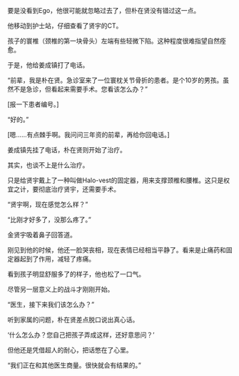 要是没看到Ego，他很可能就忽略过去了，但朴在贤没有错过这一点。

他移动到护士站，仔细查看了贤宇的CT。

孩子的寰椎（颈椎的第一块骨头）左端有些轻微下陷。这种程度很难指望自然痊愈。

于是，他给姜成镇打了电话。

“前辈，我是朴在贤。急诊室来了一位寰枕关节骨折的患者。是个10岁的男孩。虽然不是急诊，但看起来需要手术。您看该怎么办？”

[报一下患者编号。]

“好的。”

[嗯……有点棘手啊。我问问三年资的前辈，再给你回电话。]

姜成镇先挂了电话，朴在贤则开始了治疗。

其实，也谈不上是什么治疗。

只是给贤宇戴上了一种叫做Halo-vest的固定器，用来支撑颈椎和腰椎。这只是权宜之计，要彻底治疗贤宇，还需要手术。

“贤宇啊，现在感觉怎么样？”

“比刚才好多了，没那么疼了。”

金贤宇吸着鼻子回答道。

刚见到他的时候，他还一脸哭丧相，现在表情已经相当平静了。看来是止痛药和固定器起到了作用，减轻了疼痛。

看到孩子明显舒服多了的样子，他也松了一口气。

尽管另一层意义上的战斗才刚刚开始。

“医生，接下来我们该怎么办？”

听到家属的问题，朴在贤差点脱口说出真心话。

‘什么怎么办？您自己把孩子弄成这样，还好意思问？’

但他还是凭借超人的耐心，把话憋在了心里。

“我们正在和其他医生商量。很快就会有结果的。”